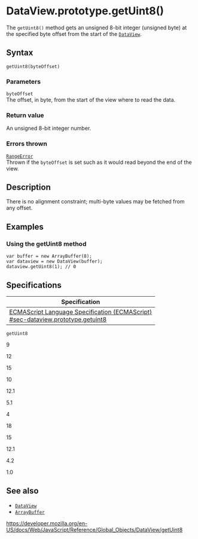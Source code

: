 # DataView.prototype.getUint8()

The `getUint8()` method gets an unsigned 8-bit integer (unsigned byte) at the specified byte offset from the start of the [`DataView`](../dataview).

## Syntax

    getUint8(byteOffset)

### Parameters

`byteOffset`  
The offset, in byte, from the start of the view where to read the data.

### Return value

An unsigned 8-bit integer number.

### Errors thrown

[`RangeError`](../rangeerror)  
Thrown if the `byteOffset` is set such as it would read beyond the end of the view.

## Description

There is no alignment constraint; multi-byte values may be fetched from any offset.

## Examples

### Using the getUint8 method

    var buffer = new ArrayBuffer(8);
    var dataview = new DataView(buffer);
    dataview.getUint8(1); // 0

## Specifications

<table><thead><tr class="header"><th>Specification</th></tr></thead><tbody><tr class="odd"><td><a href="https://tc39.es/ecma262/#sec-dataview.prototype.getuint8">ECMAScript Language Specification (ECMAScript)<br />
<span class="small">#sec-dataview.prototype.getuint8</span></a></td></tr></tbody></table>

`getUint8`

9

12

15

10

12.1

5.1

4

18

15

12.1

4.2

1.0

## See also

-   [`DataView`](../dataview)
-   [`ArrayBuffer`](../arraybuffer)

<a href="https://developer.mozilla.org/en-US/docs/Web/JavaScript/Reference/Global_Objects/DataView/getUint8" class="_attribution-link">https://developer.mozilla.org/en-US/docs/Web/JavaScript/Reference/Global_Objects/DataView/getUint8</a>
